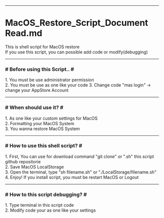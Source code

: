 <hr><h1>MacOS_Restore_Script_Document Read.md</h1>
This is shell script for MacOS restore <br>
If you use this script, you can possible add code or modify(debugging)
<hr><h3># Before using this Script.. #</h3>
1. You must be use administrator permission<br>
2. You must be use as one like your code
3. Change code "mas login" -> change your AppStore Account<br>
<hr><h3># When should use it? #</h3>
1. As one like your custom settings for MacOS<br>
2. Formatting your MacOS System<br>
3. You wanna restore MacOS System
<hr><h3># How to use this shell script? #</h3>
1. First, You can use for download command "git clone" or ".sh" this script github repositorie <br>
2. Save MacOS LocalStorage <br>
3. Open the terminal, type "sh filename.sh" or "./LocalStorage/filename.sh"<br>
4. Enjoy! If you install script, you must be restart MacOS or Logout
<hr><h3># How to this script debugging? #</h3>
1. Type terminal in this script code<br>
2. Modify code your as one like your settings